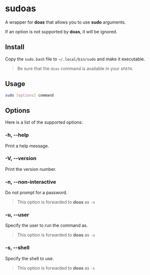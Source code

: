 # sudoas

A wrapper for **doas** that allows you to use **sudo** arguments.

If an option is not supported by **doas**, it will be ignored.

## Install

Copy the `sudo.bash` file to `~/.local/bin/sudo` and make it executable.

> Be sure that the `doas` command is available in your `$PATH`.

## Usage

```bash
sudo [options] command
```

## Options

Here is a list of the supported options:

### -h, --help

Print a help message.

### -V, --version

Print the version number.

### -n, --non-interactive

Do not prompt for a password.

> This option is forwarded to **doas** as `-n`

### -u, --user

Specify the user to run the command as.

> This option is forwarded to **doas** as `-u`

### -s, --shell

Specify the shell to use.

> This option is forwarded to **doas** as `-s`
